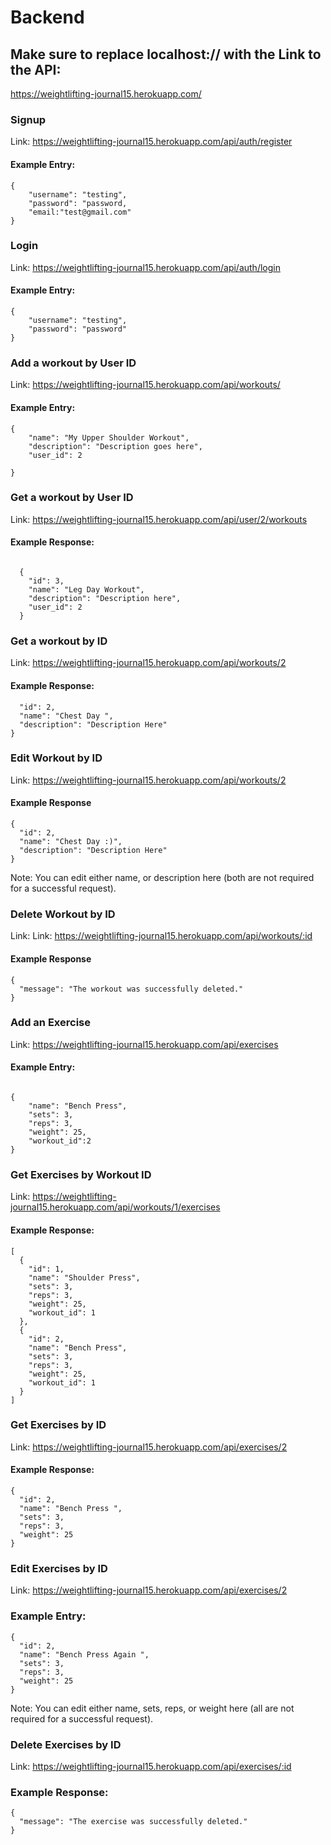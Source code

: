 # Backend

## Make sure to replace localhost:// with the Link to the API: 

https://weightlifting-journal15.herokuapp.com/


### Signup 

Link: https://weightlifting-journal15.herokuapp.com/api/auth/register

#### Example Entry: 
```
{
    "username": "testing",
    "password": "password, 
    "email:"test@gmail.com"
}
```

### Login

Link: https://weightlifting-journal15.herokuapp.com/api/auth/login

#### Example Entry:

```
{
	"username": "testing",
	"password": "password"
}
```

### Add a workout by User ID

Link:  https://weightlifting-journal15.herokuapp.com/api/workouts/

#### Example Entry: 

```
{
	"name": "My Upper Shoulder Workout",
	"description": "Description goes here",
	"user_id": 2
	
}
```

### Get a workout by User ID

Link: https://weightlifting-journal15.herokuapp.com/api/user/2/workouts

#### Example Response: 

```

  {
    "id": 3,
    "name": "Leg Day Workout",
    "description": "Description here",
    "user_id": 2
  }

```


### Get a workout by ID



Link: https://weightlifting-journal15.herokuapp.com/api/workouts/2

#### Example Response: 

```{
  "id": 2,
  "name": "Chest Day ",
  "description": "Description Here"
}
```


### Edit Workout by ID

Link: https://weightlifting-journal15.herokuapp.com/api/workouts/2

#### Example Response
```
{
  "id": 2,
  "name": "Chest Day :)",
  "description": "Description Here"
}
```
Note: You can edit either name, or description here (both are not required for a successful request).

### Delete Workout by ID

Link: Link: https://weightlifting-journal15.herokuapp.com/api/workouts/:id

#### Example Response 

```
{
  "message": "The workout was successfully deleted."
}
```

### Add an Exercise 

Link:  https://weightlifting-journal15.herokuapp.com/api/exercises

#### Example Entry: 

```

{
	"name": "Bench Press",
	"sets": 3,
	"reps": 3,
	"weight": 25,
	"workout_id":2
}
```

### Get Exercises by Workout ID

Link: https://weightlifting-journal15.herokuapp.com/api/workouts/1/exercises

#### Example Response: 

```
[
  {
    "id": 1,
    "name": "Shoulder Press",
    "sets": 3,
    "reps": 3,
    "weight": 25,
    "workout_id": 1
  },
  {
    "id": 2,
    "name": "Bench Press",
    "sets": 3,
    "reps": 3,
    "weight": 25,
    "workout_id": 1
  }
]
```

### Get Exercises by ID

Link: https://weightlifting-journal15.herokuapp.com/api/exercises/2

#### Example Response: 

```
{
  "id": 2,
  "name": "Bench Press ",
  "sets": 3,
  "reps": 3,
  "weight": 25
}
```

### Edit Exercises by ID

Link: https://weightlifting-journal15.herokuapp.com/api/exercises/2

### Example Entry: 

```
{
  "id": 2,
  "name": "Bench Press Again ",
  "sets": 3,
  "reps": 3,
  "weight": 25
}
```
Note: You can edit either name, sets, reps, or weight here (all are not required for a successful request).

### Delete Exercises by ID

Link: https://weightlifting-journal15.herokuapp.com/api/exercises/:id

### Example Response: 

```
{
  "message": "The exercise was successfully deleted."
}
```